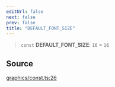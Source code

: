 ```yaml
---
editUrl: false
next: false
prev: false
title: "DEFAULT_FONT_SIZE"
---
```


> `const` **DEFAULT\_FONT\_SIZE**: `16` = `16`

## Source

[graphics/const.ts:26](https://github.com/dgmjs/dgmjs/blob/6298c851d69b83f472385d1ebb3c937ddb56985d/packages/core/src/graphics/const.ts#L26)
